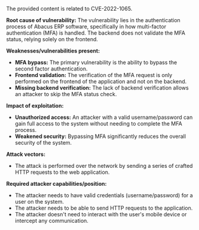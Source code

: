 The provided content is related to CVE-2022-1065.

**Root cause of vulnerability:** The vulnerability lies in the authentication process of Abacus ERP software, specifically in how multi-factor authentication (MFA) is handled. The backend does not validate the MFA status, relying solely on the frontend.

**Weaknesses/vulnerabilities present:**
- **MFA bypass:** The primary vulnerability is the ability to bypass the second factor authentication.
- **Frontend validation:** The verification of the MFA request is only performed on the frontend of the application and not on the backend.
- **Missing backend verification:** The lack of backend verification allows an attacker to skip the MFA status check.

**Impact of exploitation:**
- **Unauthorized access:** An attacker with a valid username/password can gain full access to the system without needing to complete the MFA process.
- **Weakened security:** Bypassing MFA significantly reduces the overall security of the system.

**Attack vectors:**
- The attack is performed over the network by sending a series of crafted HTTP requests to the web application.

**Required attacker capabilities/position:**
- The attacker needs to have valid credentials (username/password) for a user on the system.
- The attacker needs to be able to send HTTP requests to the application.
- The attacker doesn't need to interact with the user's mobile device or intercept any communication.